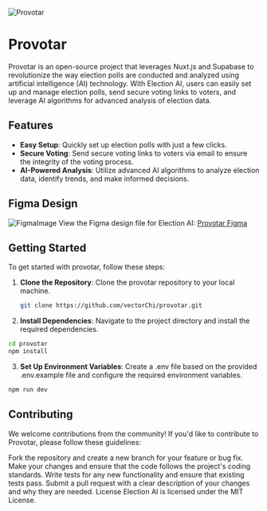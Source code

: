 
![Provotar](https://provotar.com/images/icons/big_logo_purple.svg)

# Provotar

Provotar is an open-source project that leverages Nuxt.js and Supabase to revolutionize the way election polls are conducted and analyzed using artificial intelligence (AI) technology. With Election AI, users can easily set up and manage election polls, send secure voting links to voters, and leverage AI algorithms for advanced analysis of election data.

## Features

- **Easy Setup**: Quickly set up election polls with just a few clicks.
- **Secure Voting**: Send secure voting links to voters via email to ensure the integrity of the voting process.
- **AI-Powered Analysis**: Utilize advanced AI algorithms to analyze election data, identify trends, and make informed decisions.

## Figma Design
![FigmaImage](https://provotar.com/images/screens/Home.png)
View the Figma design file for Election AI: [Provotar Figma](https://www.figma.com/file/eHPle9xPJLlHrLEyEN1b54/Web?type=design&node-id=38%3A9880&mode=design&t=hInc5LSdTew48HWs-1)

## Getting Started

To get started with provotar, follow these steps:

1. **Clone the Repository**: Clone the provotar repository to your local machine.

   ```bash
   git clone https://github.com/vectorChi/provotar.git
   ```
2. **Install Dependencies**: Navigate to the project directory and install the required dependencies.

```bash
cd provotar
npm install
```

3. **Set Up Environment Variables**: Create a .env file based on the provided .env.example file and configure the required environment variables.

```bash
npm run dev
```
## Contributing
We welcome contributions from the community! If you'd like to contribute to Provotar, please follow these guidelines:

Fork the repository and create a new branch for your feature or bug fix.
Make your changes and ensure that the code follows the project's coding standards.
Write tests for any new functionality and ensure that existing tests pass.
Submit a pull request with a clear description of your changes and why they are needed.
License
Election AI is licensed under the MIT License.
